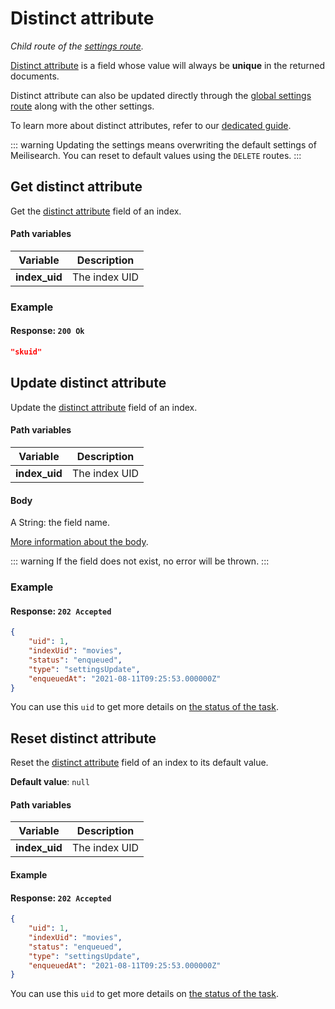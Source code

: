 # Distinct attribute

_Child route of the [settings route](/reference/api/settings.md)._

[Distinct attribute](/learn/configuration/distinct.md) is a field whose value will always be **unique** in the returned documents.

Distinct attribute can also be updated directly through the [global settings route](/reference/api/settings.md#update-settings) along with the other settings.

To learn more about distinct attributes, refer to our [dedicated guide](/learn/configuration/settings.md#distinct-attribute).

::: warning
Updating the settings means overwriting the default settings of Meilisearch. You can reset to default values using the `DELETE` routes.
:::

## Get distinct attribute

<RouteHighlighter method="GET" route="/indexes/:index_uid/settings/distinct-attribute" />

Get the [distinct attribute](/learn/configuration/settings.md#distinct-attribute) field of an index.

#### Path variables

| Variable      | Description   |
| ------------- | ------------- |
| **index_uid** | The index UID |

### Example

<CodeSamples id="get_distinct_attribute_1" />

#### Response: `200 Ok`

```json
"skuid"
```

## Update distinct attribute

<RouteHighlighter method="POST" route="/indexes/:index_uid/settings/distinct-attribute" />

Update the [distinct attribute](/learn/configuration/settings.md#distinct-attribute) field of an index.

#### Path variables

| Variable      | Description   |
| ------------- | ------------- |
| **index_uid** | The index UID |

#### Body

A String: the field name.

[More information about the body](/learn/configuration/settings.md#distinct-attribute).

::: warning
If the field does not exist, no error will be thrown.
:::

### Example

<CodeSamples id="update_distinct_attribute_1" />

#### Response: `202 Accepted`

```json
{
    "uid": 1,
    "indexUid": "movies",
    "status": "enqueued",
    "type": "settingsUpdate",
    "enqueuedAt": "2021-08-11T09:25:53.000000Z"
}
```

You can use this `uid` to get more details on [the status of the task](/reference/api/tasks.md#get-task).

## Reset distinct attribute

<RouteHighlighter method="DELETE" route="/indexes/:index_uid/settings/distinct-attribute"/>

Reset the [distinct attribute](/learn/configuration/settings.md#distinct-attribute) field of an index to its default value.

**Default value**: `null`

#### Path variables

| Variable      | Description   |
| ------------- | ------------- |
| **index_uid** | The index UID |

#### Example

<CodeSamples id="reset_distinct_attribute_1" />

#### Response: `202 Accepted`

```json
{
    "uid": 1,
    "indexUid": "movies",
    "status": "enqueued",
    "type": "settingsUpdate",
    "enqueuedAt": "2021-08-11T09:25:53.000000Z"
}
```

You can use this `uid` to get more details on [the status of the task](/reference/api/tasks.md#get-task).
